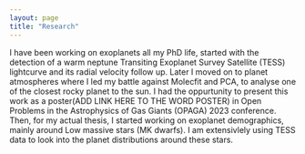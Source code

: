 ```yaml
---
layout: page
title: "Research"
---
```

I have been working on exoplanets all my PhD life, started with the detection of a warm neptune Transiting Exoplanet Survey Satellite (TESS) lightcurve and its radial velocity follow up. Later I moved on to planet atmospheres where I led my battle against Molecfit and PCA, to analyse one of the closest rocky planet to the sun. I had the oppurtunity to present this work as a poster(ADD LINK HERE TO THE WORD POSTER) in Open Problems in the Astrophysics of Gas Giants (OPAGA) 2023 conference. 
Then, for my actual thesis, I started working on exoplanet demographics, mainly around Low massive stars (MK dwarfs). I am extensivlely using TESS data to look into the planet distributions around these stars. 
